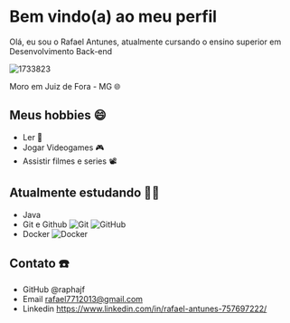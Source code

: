 # Bem vindo(a) ao meu perfil

Olá, eu sou o Rafael Antunes, atualmente cursando o ensino superior em Desenvolvimento Back-end

![1733823](https://user-images.githubusercontent.com/101059493/210150762-dc6d0c8a-d5ac-4d7a-8630-46fa6056f7db.png)

Moro em Juiz de Fora - MG 🌐

## Meus hobbies 😄

 - Ler 📘
 - Jogar Videogames 🎮
 - Assistir filmes e series 📽️

## Atualmente estudando 👨‍🎓

 - Java
 - Git e Github  ![Git](https://img.shields.io/badge/git-%23F05033.svg?style=for-the-badge&logo=git&logoColor=white)  ![GitHub](https://img.shields.io/badge/github-%23121011.svg?style=for-the-badge&logo=github&logoColor=white)
 - Docker ![Docker](https://img.shields.io/badge/docker-%230db7ed.svg?style=for-the-badge&logo=docker&logoColor=white)
 
## Contato ☎️

  - GitHub @raphajf
  - Email rafael7712013@gmail.com
  - Linkedin https://www.linkedin.com/in/rafael-antunes-757697222/
